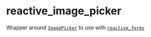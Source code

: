 # reactive_image_picker

Wrapper around [`ImagePicker`](https://pub.dev/packages/image_picker) to use with [`reactive_forms`](https://pub.dev/packages/reactive_forms)
